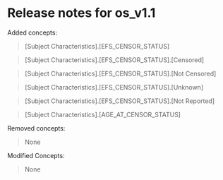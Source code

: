 # Release notes for os_v1.1

Added concepts:
>[Subject Characteristics].[EFS_CENSOR_STATUS]

>[Subject Characteristics].[EFS_CENSOR_STATUS].[Censored]

>[Subject Characteristics].[EFS_CENSOR_STATUS].[Not Censored]

>[Subject Characteristics].[EFS_CENSOR_STATUS].[Unknown]

>[Subject Characteristics].[EFS_CENSOR_STATUS].[Not Reported]

>[Subject Characteristics].[AGE_AT_CENSOR_STATUS]


Removed concepts:
>None


Modified Concepts:
>None

